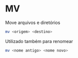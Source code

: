 # MV

Move arquivos e diretórios

```bash
mv <origem> <destino>
```

Utilizado também para renomear

```bash
mv <nome antigo> <nome novo>
```